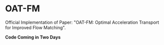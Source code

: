 # OAT-FM
Official Implementation of Paper: "OAT-FM: Optimal Acceleration Transport for Improved Flow Matching".

**Code Coming in Two Days**
